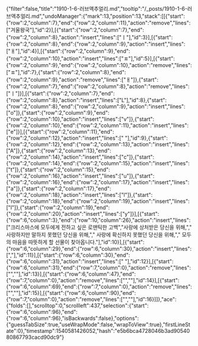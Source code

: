 {"filter":false,"title":"1910-1-6-러브액추얼리.md","tooltip":"/_posts/1910-1-6-러브액추얼리.md","undoManager":{"mark":13,"position":13,"stack":[[{"start":{"row":2,"column":7},"end":{"row":2,"column":11},"action":"remove","lines":["겨울왕국"],"id":2}],[{"start":{"row":2,"column":7},"end":{"row":2,"column":8},"action":"insert","lines":["ㅣ"],"id":3}],[{"start":{"row":2,"column":8},"end":{"row":2,"column":9},"action":"insert","lines":["ㅐ"],"id":4}],[{"start":{"row":2,"column":9},"end":{"row":2,"column":10},"action":"insert","lines":["ㅍ"],"id":5}],[{"start":{"row":2,"column":9},"end":{"row":2,"column":10},"action":"remove","lines":["ㅍ"],"id":7},{"start":{"row":2,"column":8},"end":{"row":2,"column":9},"action":"remove","lines":["ㅐ"]},{"start":{"row":2,"column":7},"end":{"row":2,"column":8},"action":"remove","lines":["ㅣ"]}],[{"start":{"row":2,"column":7},"end":{"row":2,"column":8},"action":"insert","lines":["L"],"id":8},{"start":{"row":2,"column":8},"end":{"row":2,"column":9},"action":"insert","lines":["o"]},{"start":{"row":2,"column":9},"end":{"row":2,"column":10},"action":"insert","lines":["v"]},{"start":{"row":2,"column":10},"end":{"row":2,"column":11},"action":"insert","lines":["e"]}],[{"start":{"row":2,"column":11},"end":{"row":2,"column":12},"action":"insert","lines":[" "],"id":9},{"start":{"row":2,"column":12},"end":{"row":2,"column":13},"action":"insert","lines":["A"]},{"start":{"row":2,"column":13},"end":{"row":2,"column":14},"action":"insert","lines":["c"]},{"start":{"row":2,"column":14},"end":{"row":2,"column":15},"action":"insert","lines":["t"]},{"start":{"row":2,"column":15},"end":{"row":2,"column":16},"action":"insert","lines":["u"]},{"start":{"row":2,"column":16},"end":{"row":2,"column":17},"action":"insert","lines":["a"]},{"start":{"row":2,"column":17},"end":{"row":2,"column":18},"action":"insert","lines":["l"]},{"start":{"row":2,"column":18},"end":{"row":2,"column":19},"action":"insert","lines":["l"]},{"start":{"row":2,"column":19},"end":{"row":2,"column":20},"action":"insert","lines":["y"]}],[{"start":{"row":6,"column":3},"end":{"row":10,"column":26},"action":"insert","lines":["크리스마스에 모두에게 전하고 싶은 로맨틱한 고백","사랑에 상처받은 당신을 위해,"," 사랑하지만 말하지 못했던 당신을 위해,"," 사랑에 확신하지 못했던 당신을 위해,"," 모두의 마음을 따뜻하게 할 선물이 찾아옵니다."],"id":10}],[{"start":{"row":6,"column":29},"end":{"row":6,"column":30},"action":"insert","lines":[","],"id":11}],[{"start":{"row":6,"column":30},"end":{"row":6,"column":31},"action":"insert","lines":[" "],"id":12}],[{"start":{"row":6,"column":31},"end":{"row":7,"column":0},"action":"remove","lines":["",""],"id":13}],[{"start":{"row":6,"column":47},"end":{"row":7,"column":0},"action":"remove","lines":["",""],"id":14}],[{"start":{"row":6,"column":69},"end":{"row":7,"column":0},"action":"remove","lines":["",""],"id":15}],[{"start":{"row":6,"column":90},"end":{"row":7,"column":0},"action":"remove","lines":["",""],"id":16}]]},"ace":{"folds":[],"scrolltop":0,"scrollleft":437,"selection":{"start":{"row":6,"column":96},"end":{"row":6,"column":96},"isBackwards":false},"options":{"guessTabSize":true,"useWrapMode":false,"wrapToView":true},"firstLineState":0},"timestamp":1540581426052,"hash":"e5b6bca4728046b3ad9054080867793cacd90dc9"}